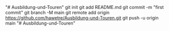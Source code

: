 "# Ausbildung-und-Touren"  git init git add README.md git commit -m "first commit" git branch -M main git remote add origin https://github.com/hawetre/Ausbildung-und-Touren.git git push -u origin main
"# Ausbildung-und-Touren" 
